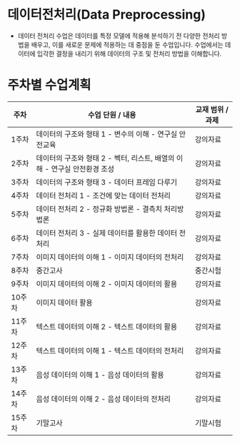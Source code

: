 # 데이터전처리(Data Preprocessing)
- 데이터 전처리 수업은 데이터를 특정 모델에 적용해 분석하기 전 다양한 전처리 방법을 배우고, 이를 새로운 문제에 적용하는 데 중점을 둔 수업입니다. 수업에서는 데이터에 입각한 결정을 내리기 위해 데이터의 구조 및 전처리 방법을 이해합니다.

# 주차별 수업계획
  | 주차  | 수업 단원 / 내용                               | 교재 범위 / 과제  |
|-------|---------------------------------------------|------------------|
| 1주차 | 데이터의 구조와 형태 1 - 변수의 이해 - 연구실 안전교육 | 강의자료         |
| 2주차 | 데이터의 구조와 형태 2 - 벡터, 리스트, 배열의 이해 - 연구실 안전환경 조성 | 강의자료         |
| 3주차 | 데이터의 구조와 형태 3 - 데이터 프레임 다루기  | 강의자료         |
| 4주차 | 데이터 전처리 1 - 조건에 맞는 데이터 전처리   | 강의자료         |
| 5주차 | 데이터 전처리 2 - 정규화 방법론 - 결측치 처리방법론 | 강의자료         |
| 6주차 | 데이터 전처리 3 - 실제 데이터를 활용한 데이터 전처리 | 강의자료         |
| 7주차 | 이미지 데이터의 이해 1 - 이미지 데이터의 전처리 | 강의자료         |
| 8주차 | 중간고사                                    | 중간시험         |
| 9주차 | 이미지 데이터의 이해 2 - 이미지 데이터의 활용 | 강의자료         |
| 10주차 | 이미지 데이터 활용                         | 강의자료         |
| 11주차 | 텍스트 데이터의 이해 2 - 텍스트 데이터의 활용 | 강의자료         |
| 12주차 | 텍스트 데이터의 이해 1 - 텍스트 데이터의 전처리 | 강의자료         |
| 13주차 | 음성 데이터의 이해 1 - 음성 데이터의 활용   | 강의자료         |
| 14주차 | 음성 데이터의 이해 2 - 음성 데이터의 전처리 | 강의자료         |
| 15주차 | 기말고사                                    | 기말시험         |
